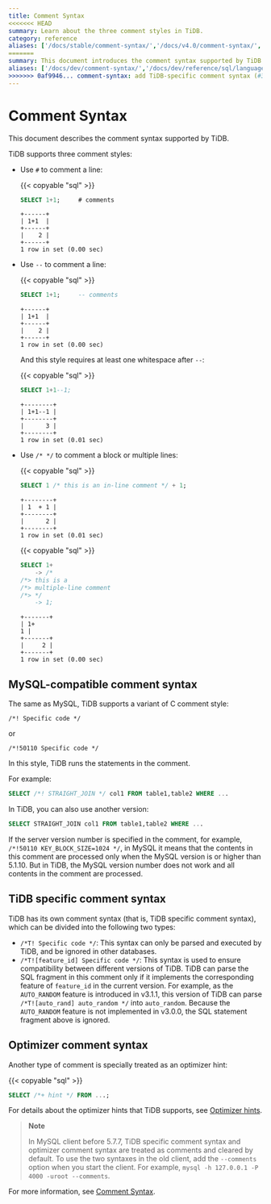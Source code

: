 ```yaml
---
title: Comment Syntax
<<<<<<< HEAD
summary: Learn about the three comment styles in TiDB.
category: reference
aliases: ['/docs/stable/comment-syntax/','/docs/v4.0/comment-syntax/','/docs/stable/reference/sql/language-structure/comment-syntax/']
=======
summary: This document introduces the comment syntax supported by TiDB.
aliases: ['/docs/dev/comment-syntax/','/docs/dev/reference/sql/language-structure/comment-syntax/']
>>>>>>> 0af9946... comment-syntax: add TiDB-specific comment syntax (#3238)
---
```


# Comment Syntax

This document describes the comment syntax supported by TiDB.

TiDB supports three comment styles:

- Use `#` to comment a line:

    {{< copyable "sql" >}}

    ```sql
    SELECT 1+1;     # comments
    ```

    ```
    +------+
    | 1+1  |
    +------+
    |    2 |
    +------+
    1 row in set (0.00 sec)
    ```

- Use `--` to comment a line:

    {{< copyable "sql" >}}

    ```sql
    SELECT 1+1;     -- comments
    ```

    ```
    +------+
    | 1+1  |
    +------+
    |    2 |
    +------+
    1 row in set (0.00 sec)
    ```
    
    And this style requires at least one whitespace after `--`:

   {{< copyable "sql" >}}

    ```sql
    SELECT 1+1--1;
    ```

    ```
    +--------+
    | 1+1--1 |
    +--------+
    |      3 |
    +--------+
    1 row in set (0.01 sec)
    ```

- Use `/* */` to comment a block or multiple lines:

   {{< copyable "sql" >}}

    ```sql
    SELECT 1 /* this is an in-line comment */ + 1;
    ```

    ```
    +--------+
    | 1  + 1 |
    +--------+
    |      2 |
    +--------+
    1 row in set (0.01 sec)
    ```

    {{< copyable "sql" >}}

    ```sql
    SELECT 1+
        -> /*
    /*> this is a
    /*> multiple-line comment
    /*> */
        -> 1;
    ```

    ```
    +-------+
    | 1+
    1 |
    +-------+
    |     2 |
    +-------+
    1 row in set (0.00 sec)
    ```

## MySQL-compatible comment syntax

The same as MySQL, TiDB supports a variant of C comment style:

```
/*! Specific code */
```

or

```
/*!50110 Specific code */
```

In this style, TiDB runs the statements in the comment.

For example:

```sql
SELECT /*! STRAIGHT_JOIN */ col1 FROM table1,table2 WHERE ...
```

In TiDB, you can also use another version:

```sql
SELECT STRAIGHT_JOIN col1 FROM table1,table2 WHERE ...
```

If the server version number is specified in the comment, for example, `/*!50110 KEY_BLOCK_SIZE=1024 */`, in MySQL it means that the contents in this comment are processed only when the MySQL version is or higher than 5.1.10. But in TiDB, the MySQL version number does not work and all contents in the comment are processed. 

## TiDB specific comment syntax

TiDB has its own comment syntax (that is, TiDB specific comment syntax), which can be divided into the following two types:

* `/*T! Specific code */`: This syntax can only be parsed and executed by TiDB, and be ignored in other databases.
* `/*T![feature_id] Specific code */`: This syntax is used to ensure compatibility between different versions of TiDB. TiDB can parse the SQL fragment in this comment only if it implements the corresponding feature of `feature_id` in the current version. For example, as the `AUTO_RANDOM` feature is introduced in v3.1.1, this version of TiDB can parse `/*T![auto_rand] auto_random */` into `auto_random`. Because the `AUTO_RANDOM` feature is not implemented in v3.0.0, the SQL statement fragment above is ignored.

## Optimizer comment syntax

Another type of comment is specially treated as an optimizer hint:

{{< copyable "sql" >}}

```sql
SELECT /*+ hint */ FROM ...;
```

For details about the optimizer hints that TiDB supports, see [Optimizer hints](/optimizer-hints.md).

> **Note**
>
> In MySQL client before 5.7.7, TiDB specific comment syntax and optimizer comment syntax are treated as comments and cleared by default. To use the two syntaxes in the old client, add the `--comments` option when you start the client. For example, `mysql -h 127.0.0.1 -P 4000 -uroot --comments`.

For more information, see [Comment Syntax](https://dev.mysql.com/doc/refman/5.7/en/comments.html).
